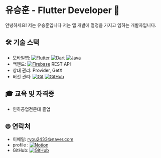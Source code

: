 # 유승훈 - Flutter Developer 👋

안녕하세요! 저는 유승훈입니다 저는 앱 개발에 열정을 가지고 임하는 개발자입니다.


## 🛠 기술 스택

- 모바일앱: [![Flutter](https://img.shields.io/badge/-Flutter-02569B?style=flat-square&logo=Flutter&logoColor=white)](https://flutter.dev) 
[![Dart](https://img.shields.io/badge/-Dart-0175C2?style=flat-square&logo=Dart&logoColor=white)](https://dart.dev) [![Java](https://img.shields.io/badge/-Java-007396?style=flat-square&logo=Java&logoColor=white)](https://www.oracle.com/java/)
- 백엔드: 
[![Firebase](https://img.shields.io/badge/-Firebase-FFCA28?style=flat-square&logo=Firebase&logoColor=white)](https://firebase.google.com)  REST API
- 상태 관리: Provider, GetX
- 버전 관리: [![Git](https://img.shields.io/badge/-Git-F05032?style=flat-square&logo=Git&logoColor=white)](https://git-scm.com) [![GitHub](https://img.shields.io/badge/-GitHub-181717?style=flat-square&logo=GitHub&logoColor=white)](https://github.com/ryoush95)

## 🎓 교육 및 자격증

- 인하공업전문대 졸업

## 🌐 연락처

- 이메일: ryou2433@naver.com
- profile : [![Notion](https://img.shields.io/badge/-Notion-000000?style=flat-square&logo=Notion&logoColor=white)](https://windy-apricot-5b1.notion.site/aec131f4446c42728fc9eef6bd3ad37b)
- GitHub: [![GitHub](https://img.shields.io/badge/-GitHub-181717?style=flat-square&logo=GitHub&logoColor=white)](https://github.com/ryoush95)

